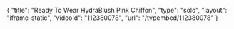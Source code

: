 {
    "title": "Ready To Wear HydraBlush  Pink Chiffon",
    "type": "solo",
    "layout": "iframe-static",
    "videoId": "112380078",
    "url": "\/tvpembed\/112380078"
}